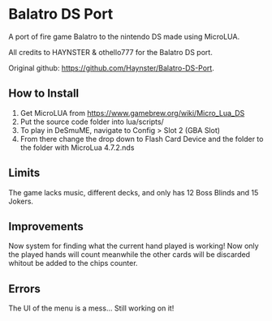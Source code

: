 # Balatro DS Port
A port of fire game Balatro to the nintendo DS made using MicroLUA.

All credits to HAYNSTER & othello777 for the Balatro DS port.

Original github: https://github.com/Haynster/Balatro-DS-Port.

## How to Install
1. Get MicroLUA from https://www.gamebrew.org/wiki/Micro_Lua_DS
2. Put the source code folder into lua/scripts/
3. To play in DeSmuME, navigate to Config > Slot 2 (GBA Slot)
4. From there change the drop down to Flash Card Device and the folder to the folder with MicroLua 4.7.2.nds

## Limits
The game lacks music, different decks, and only has 12 Boss Blinds and 15 Jokers. 

##  Improvements

Now system for finding what the current hand played is working! Now only the played hands will count meanwhile the other cards will be discarded whitout be added to the chips counter.

## Errors
The UI of the menu is a mess... Still working on it!

